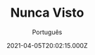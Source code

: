 ---
id: '6e89a8cf-a6ec-4e1e-8a4d-3caef900e13f'
type: 'movie' # Filme, Série, Anime
title: "Nunca Visto"
synopsis: ["Uma cidade à beira do desaparecimento toma medidas desesperadas para sobreviver. Nesta comédia encantadora, a história começa em um local não especifico da geografia da Espanha chamado Fuentejuela de Arriba, uma cidade montanhosa muito pequena mas com um problema tão grande: uma população de 16 pessoas, todas com idade, sem filhos nem filhas. Campello, o prefeito, faz um comunicado: se a população diminuir para 15 ou menos no censo, Fuentejuela de Arriba desaparecerá, será anexada a Fuentejuela de Abajo como um bairro, para desespero de seus habitantes que não querem ver sua cidade como parte da Fuentejuela de Abajo devido à sua eterna rivalidade. Teresa, esposa do prefeito, encontra uma solução inusitada para o problema: depois de conhecer Azquil, Shukra, Latisha e Calulu, quatro africanos em fuga procurados pela polícia que foram enganados para trabalhar como dançarinos exóticos em um bordel próximo, Teresa decide usá-los para aumentar a população e salvar a cidade. Mas então…",
]
originalTitle: "Lo nunca visto"
date: '2021-04-05T20:02:15.000Z'
update: '2021-04-05T20:02:15.000Z'
releaseDate: '2019-07-12T03:00:00.000Z'
imdb:
  rating: '5.3' # 8.5
  id: '' # tt0470752
duration: '1h 33m'
trailer:
  urls: [
    'QRF4Bl_VnIE',
  ]
tags: ['1080p']
genre: ['Comédia'] #
quality: 'WEB-DL' # BluRay, WEB-DL, HDTV, WEB-DL4K, WEB-DLe
format: 'Mkv' # MKV, MP4, TS
audio: 'Português, Espanhol' # Dublado, Legendado, Dual Audio, Dub & Leg
subtitle: 'Português' # Português, inglês,
size: '4.36 GB' # 4.8 GB
audioQuality: 10
videoQuality: 10
directors: []
#  - name: 'Lana Wachowski'
#    image: ''
#  - name: 'Lilly Wachowski'
#    image: ''
cast: []
#  - name: 'Keanu Reeves'
#    image: ''
#    characterName: 'Neo'
writers: []
#  - name: ''
#    image: ''
maturityRating:
  age: '' # L , 10, 12, 14, 16, 18
  topics: [''] # Violence, Illegal drugs, Inappropriate Language, Legal Drugs, Sexual Content, Extreme Violence
###########################################
download:
  
  - url: 'magnet:?xt=urn:btih:a93e239d7fff1686372fcd2e8293cc3985be9e65&dn=Nunca%20Visto%202019%205.1%20(1080p-FULL)%20LAPUMiA&tr=udp%3a%2f%2ftracker.opentrackr.org%3a1337%2fannounce&tr=udp%3a%2f%2ftracker.opentrackr.org%3a1337%2fannounce&tr=udp%3a%2f%2ftracker.openbittorrent.com%3a80%2fannounce&tr=udp%3a%2f%2ftracker.openbittorrent.com%3a80%2fannounce&tr=udp%3a%2f%2ftracker.openbittorrent.com%3a80%2fannounce&tr=udp%3a%2f%2ftracker.trackerfix.com%3a83%2fannounce&tr=udp%3a%2f%2ftracker.coppersurfer.tk%3a6969%2fannounce&tr=udp%3a%2f%2ftracker.leechers-paradise.org%3a6969%2fannounce&tr=udp%3a%2f%2feddie4.nl%3a6969%2fannounce&tr=udp%3a%2f%2fp4p.arenabg.com%3a1337%2fannounce&tr=udp%3a%2f%2fexplodie.org%3a6969%2fannounce&tr=udp%3a%2f%2fzer0day.ch%3a1337%2fannounce&tr=udp%3a%2f%2ftracker.opentrackr.org%3a1337%2fannounce'
    resolution: '1080p' # 720p, 1080p, 4K,
    audio: 'Dual Áudio' # Dublado, Legendado, Dual Audio
    size: '' # 4.8 GB
    quality: '' # BluRay, WEB-DL
    format: '' # MKV
images:
  cover: '/assets/movies/nunca-visto.jpg'
  background: '/assets/movies/'
---